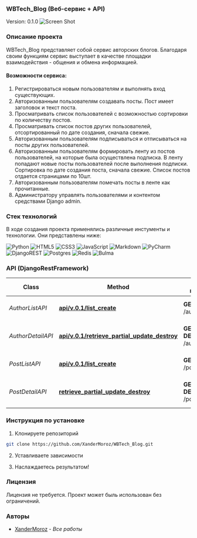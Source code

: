 ### WBTech_Blog (Веб-сервис + API)
Version: 0.1.0
![Screen Shot](Demo_scrincast.gif)

### Описание проекта

WBTech_Blog представляет собой сервис авторских блогов. Благодаря своим функциям сервис выступает в качестве площадки взаимодействия - общения и обмена информацией.

#### Возможности сервиса:

1. Регистрироваться новым пользователям и выполнять вход существующих.
2. Авторизованным пользователям создавать посты. Пост имеет заголовок и текст поста.
3. Просматривать список пользователей с возможностью сортировки по количеству постов.
4. Просматривать список постов других пользователей, отсортированный по дате создания, сначала свежие.
5. Авторизованным пользователям подписываться и отписываться на посты других пользователей.
6. Авторизованным пользователям формировать ленту из постов пользователей, на которые была осуществлена подписка. В ленту попадают новые посты пользователей после выполнения подписки. Сортировка по дате создания поста, сначала свежие. Список постов отдается страницами по 10шт.
7. Авторизованным пользователям помечать посты в ленте как прочитанные.
8. Администратору управлять пользователями и контентом средствами Django admin.

### Стек технологий 

В ходе создания проекта применялись различные инстументы и технологии. Они представлены ниже:

![Python](https://img.shields.io/badge/python-3670A0?style=for-the-badge&logo=python&logoColor=ffdd54)
![HTML5](https://img.shields.io/badge/html5-%23E34F26.svg?style=for-the-badge&logo=html5&logoColor=white)
![CSS3](https://img.shields.io/badge/css3-%231572B6.svg?style=for-the-badge&logo=css3&logoColor=white)
![JavaScript](https://img.shields.io/badge/javascript-%23323330.svg?style=for-the-badge&logo=javascript&logoColor=%23F7DF1E)
![Markdown](https://img.shields.io/badge/markdown-%23000000.svg?style=for-the-badge&logo=markdown&logoColor=white)
![PyCharm](https://img.shields.io/badge/pycharm-143?style=for-the-badge&logo=pycharm&logoColor=black&color=black&labelColor=green)
![DjangoREST](https://img.shields.io/badge/DJANGO-REST-ff1709?style=for-the-badge&logo=django&logoColor=white&color=ff1709&labelColor=gray)
![Postgres](https://img.shields.io/badge/postgres-%23316192.svg?style=for-the-badge&logo=postgresql&logoColor=white)
![Redis](https://img.shields.io/badge/redis-%23DD0031.svg?style=for-the-badge&logo=redis&logoColor=white)
![Bulma](https://img.shields.io/badge/bulma-00D0B1?style=for-the-badge&logo=bulma&logoColor=white)

### API (DjangoRestFramework)

Class | Method | HTTP request | Description
------------ | ------------- | ------------- | -------------
*AuthorListAPI* | [**api/v.0.1/list_create**](docs/SubmitDataApi.md#') | **GET**, **POST** /authors | Список авторов и добавление нового автора
*AuthorDetailAPI* | [**api/v.0.1/retrieve_partial_update_destroy**](docs/SubmitDataApi.md#) | **GET**,**PATCH**, **DELETE** /author/{id}/ |  Извлечение, редактирование и удаление автора
*PostListAPI* | [**api/v.0.1/list_create**](docs/SubmitDataApi.md#) | **GET** **POST** /posts | Список постов и добавление нового поста
*PostDetailAPI* | [**retrieve_partial_update_destroy**](docs/SubmitDataApi.md#api/v.0.1/) | **GET**,**PATCH**, **DELETE** /post/{id}/ | Извлечение, редактирование и удаление поста


### Инструкция по установке 

1. Клонируете репозиторий

```sh
git clone https://github.com/XanderMoroz/WBTech_Blog.git
```
2. Уставливаете зависимости

3. Наслаждаетесь результатом!

### Лицензия

Лицензия не требуется. Проект может быль использован без ограничений. 

### Авторы

* [XanderMoroz](https://https://github.com/XanderMoroz/) - *Все работы*

